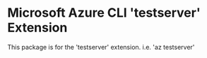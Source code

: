 Microsoft Azure CLI 'testserver' Extension
==========================================

This package is for the 'testserver' extension.
i.e. 'az testserver'
